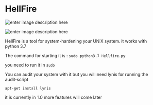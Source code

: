 ﻿# HellFire

![enter image description here](https://thedefensepost.com/wp-content/uploads/2017/12/ah-1y-viper-hellfire-3183047-1170x610.jpg)

![enter image description here](https://img.shields.io/badge/Release-V1.0-success.svg)

HellFire is a tool for system-hardening your UNIX system. 
it works with python 3.7


The command for starting it is :
	`sudo python3.7 Hellfire.py`

you need to run it in `sudo` 

You can audit your system with it but you will need lynis for running the audit-script 

    apt-get install lynis

it is currently in 1.0 more features will come later 



